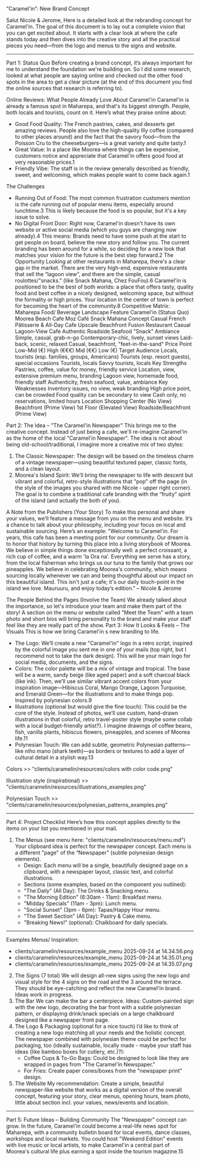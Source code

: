 “Caramel'in”:  New Brand Concept 


Salut Nicole & Jerome,
Here is a detailed look at the rebranding concept for Caramel'in. The goal of this document is to lay out a complete vision that you can get excited about. It starts with a clear look at where the cafe stands today and then dives into the creative story and all the practical pieces you need—from the logo and menus to the signs and website.
________________


Part 1: Status Quo
Before creating a brand concept, it’s always important for me to understand the foundation we're building on. So I did some research, looked at what people are saying online and checked out the other food spots in the area to get a clear picture (at the end of this document you find the online sources that research is referring to).


Online Reviews: What People Already Love About Caramel'in
Caramel'in is already a famous spot in Maharepa, and that's its biggest strength. People, both locals and tourists, count on it. Here’s what they praise online about:
* Good Food Quality: The French pastries, cakes, and desserts get amazing reviews. People also love the high-quality Illy coffee (compared to other places around) and the fact that the savory food—from the Poisson Cru to the cheeseburgers—is a great variety and quite tasty.1
* Great Value: In a place like Moorea where things can be expensive, customers notice and appreciate that Caramel'in offers good food at very reasonable prices.1
* Friendly Vibe: The staff is in the review generally described as friendly, sweet, and welcoming, which makes people want to come back again.1


The Challenges
* Running Out of Food: The most common frustration customers mention is the cafe running out of popular menu items, especially around lunchtime.3 This is likely because the food is so popular, but it's a key issue to solve.
* No Digital Front Door: Right now, Caramel'in doesn't have its own website or active social media (which you guys are changing now already).4 This means: Brands need to have some push at the start to get people on board, believe the new story and follow you. The current branding has been around for a while, so deciding for a new look that matches your vision for the future is the best step forward.2
The Opportunity
Looking at other restaurants in Maharepa, there's a clear gap in the market. There are the very high-end, expensive restaurants that sell the “lagoon view”, and there are the simple, casual roulottes/"snacks." (like Snack Mahana, Chez FouFou).6 Caramel'in is positioned to be the best of both worlds: a place that offers tasty, quality food and best coffee in a nicely designed, welcoming space, but without the formality or high prices. Your location in the center of town is perfect for becoming the heart of the community.8
Competitive Matrix: Maharepa Food/ Beverage Landscape
Feature
	Caramel'in (Status Quo)
	Moorea Beach Cafe
	Moz Café
	Snack Mahana
	Concept
	Casual French Pâtisserie & All-Day Cafe
	Upscale Beachfront Fusion Restaurant
	Casual Lagoon-View Cafe
	Authentic Roadside Seafood "Snack"
	Ambiance
	Simple, casual, grab-n-go
	Contemporary-chic, lively, sunset views
	Laid-back, scenic, relaxed
	Casual, beachfront, "feet-in-the-sand"
	Price Point
	Low-Mid (€)
	High (€€€)
	Mid (€€)
	Low (€)
	Target Audience
	Locals, tourists (esp. families, groups, Americans)
	Tourists (esp. resort guests), special occasions
	Tourists, locals
	Savvy tourists, locals
	Key Strengths
	Pastries, coffee, value for money, friendly service
	Location, view, extensive premium menu, branding
	Lagoon view, homemade food, friendly staff
	Authenticity, fresh seafood, value, ambiance
	Key Weaknesses
	Inventory issues, no view, weak branding
	High price point, can be crowded
	Food quality can be secondary to view
	Cash only, no reservations, limited hours
	Location
	Shopping Center (No View)
	Beachfront (Prime View)
	1st Floor (Elevated View)
	Roadside/Beachfront (Prime View)
	



Part 2: The Idea – "The Caramel'in Newspaper"
This brings me to the creative concept. Instead of just being a cafe, we'll re-imagine Caramel'in as the home of the local "Caramel'in Newspaper".
The idea is not about being old-school/traditional, I imagine more a creative mix of two styles:
1. The Classic Newspaper: The design will be based on the timeless charm of a vintage newspaper—using beautiful textured paper, classic fonts, and a clean layout.  
2. Moorea's Island Spirit: We’ll bring the newspaper to life with descent but vibrant and colorful, retro-style illustrations that "pop" off the page (in the style of the images you shared with me Nicole - upper right corner). The goal is to combine a traditional cafe branding with the “fruity” spirit of the island (and actually the both of you).




A Note from the Publishers (Your Story)
To make this personal and share your values, we’ll feature a message from you on the menu and website. It’s a chance to talk about your philosophy, including your focus on local and sustainable sourcing. Here’s an example:
"Welcome to Caramel'in. For years, this cafe has been a meeting point for our community. Our dream is to honor that history by turning this place into a living storybook of Moorea. We believe in simple things done exceptionally well: a perfect croissant, a rich cup of coffee, and a warm 'Ia Ora na'.
Everything we serve has a story, from the local fisherman who brings us our tuna to the family that grows our pineapples. We believe in celebrating Moorea's community, which means sourcing locally whenever we can and being thoughtful about our impact on this beautiful island. This isn't just a cafe; it's our daily touch-point in the island we love. Mauruuru, and enjoy today’s edition."
– Nicole & Jerome


The People Behind the Pages (Involve the Team)
We already talked about the importance, so let's introduce your team and make them part of the story! A section on the menu or website called "Meet the Team" with a team photo and short bios will bring personality to the brand and make your staff feel like they are really part of the show.
Part 3: How It Looks & Feels – The Visuals
This is how we bring Caramel'in s new branding to life.
   * The Logo: We’ll create a new "Caramel'in" logo in a retro script, inspired by the colorful image you sent me in one of your mails (top right, but I recommend not to take the dark design). This will be your main logo for social media, documents, and the signs.
   * Colors: The color palette will be a mix of vintage and tropical. The base will be a warm, sandy beige (like aged paper) and a soft charcoal black (like ink). Then, we’ll use similar vibrant accent colors from your inspiration image—Hibiscus Coral, Mango Orange, Lagoon Turquoise, and Emerald Green—for the illustrations and to make things pop. Inspired by polynesian colors.9
   * Illustrations (optional but would give the fine touch): This could be the core of the style. Instead of photos, we’ll use custom, hand-drawn illustrations in that colorful, retro travel-poster style (maybe some collab with a local budget-friendly artist?). I imagine drawings of coffee beans, fish, vanilla plants, hibiscus flowers, pineapples, and scenes of Moorea life.11
   * Polynesian Touch: We can add subtle, geometric Polynesian patterns—like niho mano (shark teeth)—as borders or textures to add a layer of cultural detail in a stylish way.13


Colors >> "clients/caramelin/resources/colors with color code.png"
  

Illustration style (inspirational) >> "clients/caramelin/resources/illustrations_examples.png"
  
Polynesian Touch >> "clients/caramelin/resources/polynesian_patterns_examples.png"
  

________________


Part 4: Project Checklist
Here’s how this concept applies directly to the items on your list you mentioned in your mail.
1. The Menus (see menu here: "clients/caramelin/resources/menu.md")
Your clipboard idea is perfect for the newspaper concept. Each menu is a different "page" of the “Newspaper” (subtle polynesian design elements).
   * Design: Each menu will be a single, beautifully designed page on a clipboard, with a newspaper layout, classic text, and colorful illustrations.
   * Sections (some examples, based on the component you outlined):
   * "The Daily" (All Day): The Drinks & Snacking menu.
   * "The Morning Edition" (6:30am - 11am): Breakfast menu.
   * "Midday Specials" (11am - 3pm): Lunch menu.
   * "Social Sunset" (3pm - 6pm): Tapas/Happy Hour menu.
   * "The Sweet Section" (All Day): Pastry & Cake menu.
   * "Breaking News!" (optional): Chalkboard for daily specials.








________________


Examples Menus/ Inspiration:
- clients/caramelin/resources/example_menu 2025-09-24 at 14.34.56.png
- clients/caramelin/resources/example_menu 2025-09-24 at 14.35.01.png
- clients/caramelin/resources/example_menu 2025-09-24 at 14.35.07.png
     
2. The Signs (7 total)
We will design all-new signs using the new logo and visual style for the 4 signs on the road and the 3 around the terrace. They should be eye-catching and reflect the new Caramel'in brand. Ideas work in progress.
3. The Bar
We can make the bar a centerpiece. Ideas: Custom-painted sign with the new logo, decorating the bar front with a subtle polynesian pattern, or displaying drink/snack specials on a large chalkboard designed like a newspaper front page.
4. The Logo & Packaging (optional for a nice touch)
I’d like to think of creating a new logo matching all your needs and the holistic concept. The newspaper combined with polynesian theme could be perfect for packaging, too (ideally sustainable, locally made - maybe your staff has ideas (like bamboo boxes for cutlery, etc.)?):
   * Coffee Cups & To-Go Bags: Could be designed to look like they are wrapped in pages from "The Caramel'in Newspaper."
   * For Fries: Create paper cones/boxes from the "newspaper print" design.
5. The Website
My recommendation: Create a simple, beautiful newspaper-like website that works as a digital version of the overall concept, featuring your story, clear menus, opening hours, team photo, little about section incl. your values, news/events and location.
________________


Part 5: Future Ideas – Building Community 
The "Newspaper" concept can grow. In the future, Caramel'in could become a real-life news spot for Maharepa, with a community bulletin board for local events, dance classes, workshops and local markets. You could host "Weekend Edition" events with live music or local artists, to make Caramel'in a central part of Moorea's cultural life plus earning a spot inside the tourism magazine.15
